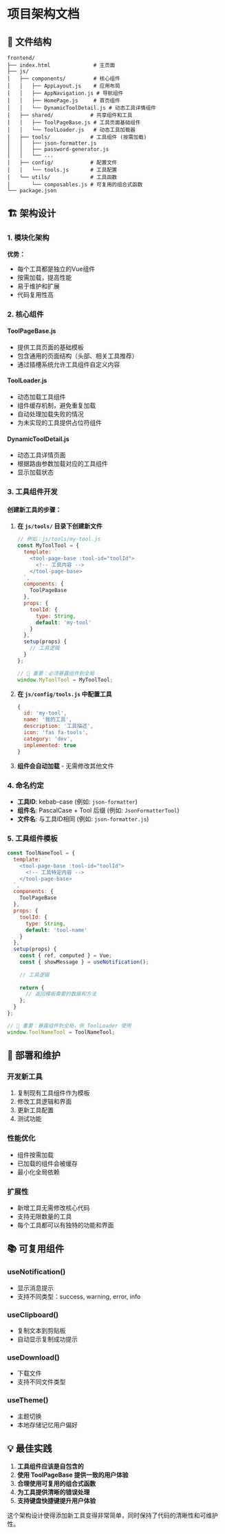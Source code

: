 # 项目架构文档

## 📁 文件结构

```
frontend/
├── index.html              # 主页面
├── js/
│   ├── components/         # 核心组件
│   │   ├── AppLayout.js    # 应用布局
│   │   ├── AppNavigation.js # 导航组件
│   │   ├── HomePage.js     # 首页组件
│   │   └── DynamicToolDetail.js # 动态工具详情组件
│   ├── shared/            # 共享组件和工具
│   │   ├── ToolPageBase.js # 工具页面基础组件
│   │   └── ToolLoader.js   # 动态工具加载器
│   ├── tools/             # 工具组件 (按需加载)
│   │   ├── json-formatter.js
│   │   ├── password-generator.js
│   │   └── ...
│   ├── config/            # 配置文件
│   │   └── tools.js       # 工具配置
│   └── utils/             # 工具函数
│       └── composables.js # 可复用的组合式函数
└── package.json
```

## 🏗️ 架构设计

### 1. 模块化架构

**优势：**
- 每个工具都是独立的Vue组件
- 按需加载，提高性能
- 易于维护和扩展
- 代码复用性高

### 2. 核心组件

#### ToolPageBase.js
- 提供工具页面的基础模板
- 包含通用的页面结构（头部、相关工具推荐）
- 通过插槽系统允许工具组件自定义内容

#### ToolLoader.js
- 动态加载工具组件
- 组件缓存机制，避免重复加载
- 自动处理加载失败的情况
- 为未实现的工具提供占位符组件

#### DynamicToolDetail.js
- 动态工具详情页面
- 根据路由参数加载对应的工具组件
- 显示加载状态

### 3. 工具组件开发

#### 创建新工具的步骤：

1. **在 `js/tools/` 目录下创建新文件**
   ```javascript
   // 例如：js/tools/my-tool.js
   const MyToolTool = {
     template: `
       <tool-page-base :tool-id="toolId">
         <!-- 工具内容 -->
       </tool-page-base>
     `,
     components: {
       ToolPageBase
     },
     props: {
       toolId: {
         type: String,
         default: 'my-tool'
       }
     },
     setup(props) {
       // 工具逻辑
     }
   };
   
   // 🚨 重要：必须暴露组件到全局
   window.MyToolTool = MyToolTool;
   ```

2. **在 `js/config/tools.js` 中配置工具**
   ```javascript
   {
     id: 'my-tool',
     name: '我的工具',
     description: '工具描述',
     icon: 'fas fa-tools',
     category: 'dev',
     implemented: true
   }
   ```

3. **组件会自动加载** - 无需修改其他文件

### 4. 命名约定

- **工具ID**: kebab-case (例如: `json-formatter`)
- **组件名**: PascalCase + Tool 后缀 (例如: `JsonFormatterTool`)
- **文件名**: 与工具ID相同 (例如: `json-formatter.js`)

### 5. 工具组件模板

```javascript
const ToolNameTool = {
  template: `
    <tool-page-base :tool-id="toolId">
      <!-- 工具特定内容 -->
    </tool-page-base>
  `,
  components: {
    ToolPageBase
  },
  props: {
    toolId: {
      type: String,
      default: 'tool-name'
    }
  },
  setup(props) {
    const { ref, computed } = Vue;
    const { showMessage } = useNotification();
    
    // 工具逻辑
    
    return {
      // 返回模板需要的数据和方法
    };
  }
};

// 🚨 重要：暴露组件到全局，供 ToolLoader 使用
window.ToolNameTool = ToolNameTool;
```

## 🚀 部署和维护

### 开发新工具
1. 复制现有工具组件作为模板
2. 修改工具逻辑和界面
3. 更新工具配置
4. 测试功能

### 性能优化
- 组件按需加载
- 已加载的组件会被缓存
- 最小化全局依赖

### 扩展性
- 新增工具无需修改核心代码
- 支持无限数量的工具
- 每个工具都可以有独特的功能和界面

## 📚 可复用组件

### useNotification()
- 显示消息提示
- 支持不同类型：success, warning, error, info

### useClipboard()
- 复制文本到剪贴板
- 自动显示复制成功提示

### useDownload()
- 下载文件
- 支持不同文件类型

### useTheme()
- 主题切换
- 本地存储记忆用户偏好

## 💡 最佳实践

1. **工具组件应该是自包含的**
2. **使用 ToolPageBase 提供一致的用户体验**
3. **合理使用可复用的组合式函数**
4. **为工具提供清晰的错误处理**
5. **支持键盘快捷键提升用户体验**

这个架构设计使得添加新工具变得非常简单，同时保持了代码的清晰性和可维护性。 